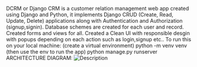 DCRM or Django CRM is a customer relation management web app created using Django and Python, it implements Django CRUD (Create, Read, Update, Delete) applications along with Authentication and Authorization (signup,signin). Database schemes are created for each user and record. Created forms and views for all.
Created a Clean UI with responsible desgin with popups depending on each action such as login,signup etc..
To run this on your local machine: (create a virtual environment) python -m venv venv (then use the env to run the app)
python manage.py runserver
ARCHITECTURE DIAGRAM:
![Description](https://github.com/user-attachments/assets/9a6f9c6e-0972-4cd5-8c01-2dc7aa49af42)

